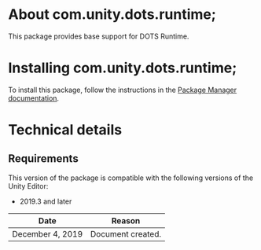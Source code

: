 # About com.unity.dots.runtime;

This package provides base support for DOTS Runtime.


# Installing com.unity.dots.runtime;

To install this package, follow the instructions in the [Package Manager documentation](https://docs.unity3d.com/Packages/com.unity.package-manager-ui@latest/index.html). 

# Technical details
## Requirements

This version of the package is compatible with the following versions of the Unity Editor:

* 2019.3 and later

|Date|Reason|
|---|---|
|December 4, 2019|Document created.|
>>>